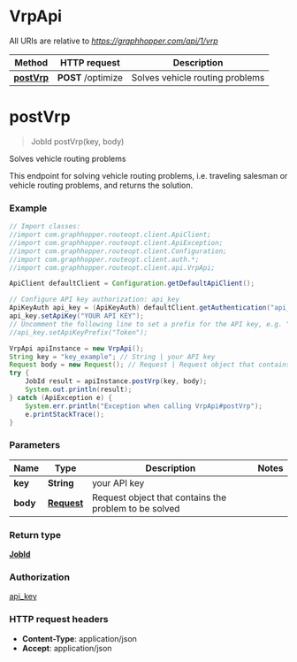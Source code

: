 # VrpApi

All URIs are relative to *https://graphhopper.com/api/1/vrp*

Method | HTTP request | Description
------------- | ------------- | -------------
[**postVrp**](VrpApi.md#postVrp) | **POST** /optimize | Solves vehicle routing problems


<a name="postVrp"></a>
# **postVrp**
> JobId postVrp(key, body)

Solves vehicle routing problems

This endpoint for solving vehicle routing problems, i.e. traveling salesman or vehicle routing problems, and returns the solution. 

### Example
```java
// Import classes:
//import com.graphhopper.routeopt.client.ApiClient;
//import com.graphhopper.routeopt.client.ApiException;
//import com.graphhopper.routeopt.client.Configuration;
//import com.graphhopper.routeopt.client.auth.*;
//import com.graphhopper.routeopt.client.api.VrpApi;

ApiClient defaultClient = Configuration.getDefaultApiClient();

// Configure API key authorization: api_key
ApiKeyAuth api_key = (ApiKeyAuth) defaultClient.getAuthentication("api_key");
api_key.setApiKey("YOUR API KEY");
// Uncomment the following line to set a prefix for the API key, e.g. "Token" (defaults to null)
//api_key.setApiKeyPrefix("Token");

VrpApi apiInstance = new VrpApi();
String key = "key_example"; // String | your API key
Request body = new Request(); // Request | Request object that contains the problem to be solved
try {
    JobId result = apiInstance.postVrp(key, body);
    System.out.println(result);
} catch (ApiException e) {
    System.err.println("Exception when calling VrpApi#postVrp");
    e.printStackTrace();
}
```

### Parameters

Name | Type | Description  | Notes
------------- | ------------- | ------------- | -------------
 **key** | **String**| your API key |
 **body** | [**Request**](Request.md)| Request object that contains the problem to be solved |

### Return type

[**JobId**](JobId.md)

### Authorization

[api_key](../README.md#api_key)

### HTTP request headers

 - **Content-Type**: application/json
 - **Accept**: application/json

